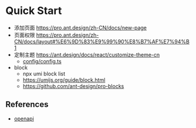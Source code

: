 # Quick Start

- 添加页面 https://pro.ant.design/zh-CN/docs/new-page
- 页面权限 https://pro.ant.design/zh-CN/docs/layout#%E6%9D%83%E9%99%90%E8%B7%AF%E7%94%B1
- 定制主题 https://ant.design/docs/react/customize-theme-cn
  - [config/config.ts](../config/config.ts)
- block
  - npx umi block list
  - https://umijs.org/guide/block.html
  - https://github.com/ant-design/pro-blocks

## References

- [openapi](./openapi.md)
